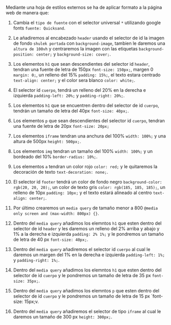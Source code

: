 Mediante una hoja de estilos externos se ha de aplicar formato a la página web de manera que:

1. Cambia el `tipo de fuente` con el selector universal `*` utilizando google fonts `fuente: Quicksand`.

2. Le añadiremos al encabezado `header` usando el selector de id la imagen de fondo `shulek portada` con `background-image`, tambien le daremos una `altura de 100vh` y centraremos la imagen con las etiquetas `background-position: center;` y `background-size: cover;`.

3. Los elementos `h1` que sean descendientes del selector id `header`, tendran una fuente de letra de 150px `font-size: 150px;`, margen 0 `margin: 0;`, un relleno del 15% `padding: 15%;`, el texto estara centrado `text-align: center;` y el color sera blanco `color: white;`.

4. El selector id `cuerpo`, tendrá un relleno del 20% en la derecha e izquierda `padding-left: 20%;` y `padding-right: 20%;`.

5. Los elementos `h1` que se encuentren dentro del selector de id `cuerpo`, tendrán un tamaño de letra del 40px `font-size: 40px;`.

6. Los elementos `p` que sean descendientes del selector id `cuerpo`, tendran una fuente de letra de 20px `font-size: 20px;`

7. Los elementos `iframe` tendran una anchura del 100% `width: 100%;` y una altura de 500px `height: 500px;`.

8. Los elementos `img` tendran un tamaño del 100% `width: 100%;` y un bordeado del 10% `border-radius: 10%;`.

9.  Los elementos `a` tendran un color rojo `color: red;` y le quitaremos la decoración de texto `text-decoration: none;`.

10. El selector id `footer` tendrá un color de fondo negro `background-color: rgb(20, 20, 20);`, un color de texto gris `color: rgb(185, 185, 185);`, un relleno de 10px `padding: 10px;` y el texto estará alineado al centro `text-align: center;`.

11. Por último crearemos un `media query` de tamaño menor a 800 `@media only screen and (max-width: 800px) {}`.

12. Dentro del `media query` añadimos los elemntos `h1` que esten dentro del selector de id `header` y les daremos un relleno del 2% arriba y abajo y 1% a la derecha e izquierda `padding: 2% 1%;` y le pondremos un tamaño de letra de 40 px `font-size: 40px;`.

13. Dentro del `media query` añadiremos el selector id `cuerpo` al cual le daremos un margen del 1% en la derecha e izquierda `padding-left: 1%;` y `padding-right: 1%;`.

14. Dentro del `media query` añadimos los elemntos `h1` que esten dentro del selector de id `cuerpo` y le pondremos un tamaño de letra de 35 px `font-size: 35px;`.

15. Dentro del `media query` añadimos los elemntos `p` que esten dentro del selector de id `cuerpo` y le pondremos un tamaño de letra de 15 px `font-size: 15px;v.

16. Dentro del `media query` añadiremos el selector de tipo `iframe` al cual le daremos un tamaño de 300 px `height: 300px;`.
